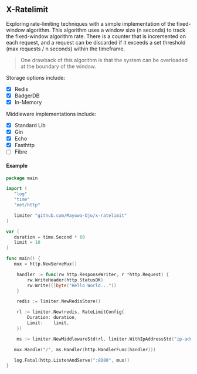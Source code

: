 ## X-Ratelimit

Exploring rate-limiting techniques with a simple implementation of the fixed-window algorithm. This algorithm uses a window size (n seconds) to track the fixed-window algorithm rate. There is a counter that is incremented on each request, and a request can be discarded if it exceeds a set threshold (max requests / n seconds) within the timeframe.

> One drawback of this algorithm is that the system can be overloaded at the boundary of the window.

Storage options include:
- [x] Redis
- [x] BadgerDB
- [x] In-Memory

Middleware implementations include:
- [x] Standard Lib
- [x] Gin
- [x] Echo
- [x] Fasthttp
- [ ] Fibre

#### Example
```go
package main

import (
   "log"
   "time"
   "net/http"

   limiter "github.com/Mayowa-Ojo/x-ratelimit"
)

var (
   duration = time.Second * 60
   limit = 10
)

func main() {
   mux = http.NewServeMux()

	handler := func(rw http.ResponseWriter, r *http.Request) {
		rw.WriteHeader(http.StatusOK)
		rw.Write([]byte("Hello World..."))
	}

	redis := limiter.NewRedisStore()

	rl := limiter.New(redis, RateLimitConfig{
		Duration: duration,
		Limit:    limit,
	})

	ms := limiter.NewMiddlewareStd(rl, limiter.WithIpAddressStd("ip-address")).Handler(handler)

   mux.Handle("/", ms.Handler(http.HandlerFunc(handler)))

   log.Fatal(http.ListenAndServe(":8080", mux))
}
```